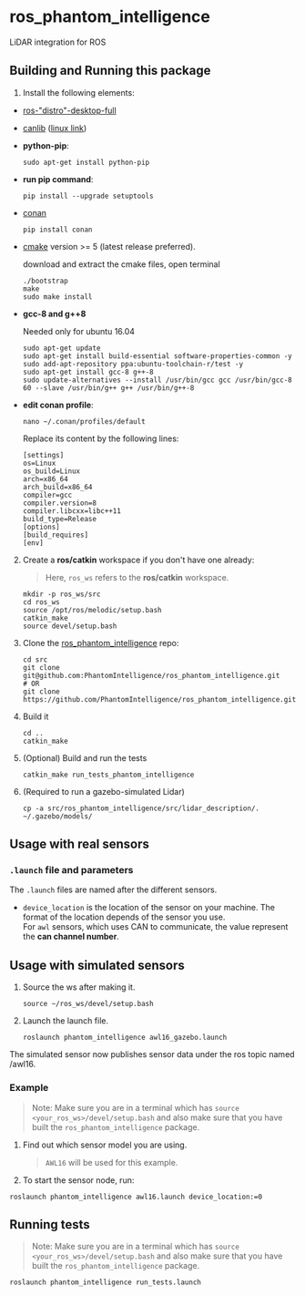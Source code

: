 # ros_phantom_intelligence
LiDAR integration for ROS

## Building and Running this package

1. Install the following elements:
 - [ros-"distro"-desktop-full](http://wiki.ros.org/) 
 - [canlib](https://www.kvaser.com/developer/canlib-sdk/) ([linux link](https://www.kvaser.com/linux-drivers-and-sdk/))
 - **python-pip**: 
     ```
     sudo apt-get install python-pip
     ```
 - **run pip command**:
     ```
     pip install --upgrade setuptools
     ``` 
 - [conan](https://conan.io/)
     ```
     pip install conan
     ```
 - [cmake](https://cmake.org/download/) version >= 5 (latest release preferred).
 
 	download and extract the cmake files, open terminal
 	```
 	./bootstrap
 	make
 	sudo make install
 	```
 - **gcc-8 and g++8**
 
    Needed only for ubuntu 16.04
    ```
    sudo apt-get update
    sudo apt-get install build-essential software-properties-common -y
    sudo add-apt-repository ppa:ubuntu-toolchain-r/test -y
    sudo apt-get install gcc-8 g++-8
    sudo update-alternatives --install /usr/bin/gcc gcc /usr/bin/gcc-8 60 --slave /usr/bin/g++ g++ /usr/bin/g++-8
    ```
 - **edit conan profile**:
    ```
    nano ~/.conan/profiles/default
    ```
    Replace its content by the following lines:
    ```
    [settings]
    os=Linux
    os_build=Linux
    arch=x86_64
    arch_build=x86_64
    compiler=gcc
    compiler.version=8
    compiler.libcxx=libc++11
    build_type=Release
    [options]
    [build_requires]
    [env]
    ```
2. Create a **ros/catkin** workspace if you don't have one already:  
    > Here, `ros_ws` refers to the **ros/catkin** workspace.   

    ```
    mkdir -p ros_ws/src
    cd ros_ws
    source /opt/ros/melodic/setup.bash
    catkin_make
    source devel/setup.bash
    ```   
3. Clone the [ros_phantom_intelligence](https://github.com/PhantomIntelligence/ros_phantom_intelligence) repo:  
    ```
    cd src
    git clone git@github.com:PhantomIntelligence/ros_phantom_intelligence.git  
    # OR 
    git clone https://github.com/PhantomIntelligence/ros_phantom_intelligence.git
    ```
3. Build it
    ```
    cd ..
    catkin_make 
    ```
4. (Optional) Build and run the tests
    ```
    catkin_make run_tests_phantom_intelligence
    ```
5. (Required to run a gazebo-simulated Lidar)
    ```
    cp -a src/ros_phantom_intelligence/src/lidar_description/. ~/.gazebo/models/
    ```

## Usage with real sensors
### `.launch` file and parameters
The `.launch` files are named after the different sensors.
* `device_location` is the location of the sensor on your machine. The format of the location depends of the sensor you use.  
For `awl` sensors, which uses CAN to communicate, the value represent the **can channel number**.

## Usage with simulated sensors
1. Source the ws after making it.
    ```
    source ~/ros_ws/devel/setup.bash
    ```
2. Launch the launch file.
    ```
    roslaunch phantom_intelligence awl16_gazebo.launch
    ```
The simulated sensor now publishes sensor data under the ros topic named /awl16.

### Example
> Note: Make sure you are in a terminal which has `source <your_ros_ws>/devel/setup.bash` and also make sure that you have built the `ros_phantom_intelligence` package.
1. Find out which sensor model you are using.  
    > `AWL16` will be used for this example.
2. To start the sensor node, run:  
```
roslaunch phantom_intelligence awl16.launch device_location:=0
```  

## Running tests
> Note: Make sure you are in a terminal which has `source <your_ros_ws>/devel/setup.bash` and also make sure that you have built the `ros_phantom_intelligence` package.  
```
roslaunch phantom_intelligence run_tests.launch
```

